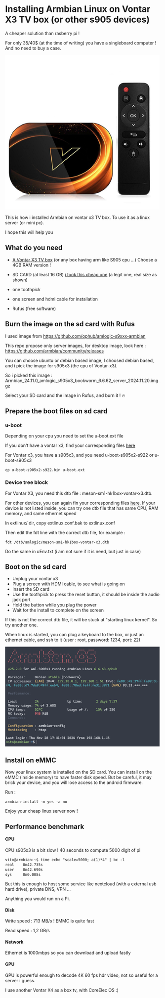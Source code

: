 # Installing Armbian Linux on Vontar X3 TV box (or other s905 devices)

 A cheaper solution than rasberry pi ! 

 For only 35/40$ (at the time of writing) you have a singleboard computer ! And no need to buy a case. 

<img src="vontar.png" width="500"/>

This is how i installed Armbian on vontar x3 TV box. To use it as a linux server (or mini pc).

I hope this will help you 



## What do you need

- [A Vontar X3 TV box](https://s.click.aliexpress.com/e/_DEOTLuN)  (or any box having arm like S905 cpu ...) 
Choose a 4GB RAM version !  
- SD CARD (at least 16 GB) [i took this cheap one](https://s.click.aliexpress.com/e/_DdJnx9r) (a legit one, real size as shown)
- one toothpick
- one screen and hdmi cable for installation 

- Rufus (free software)

## Burn the image on the sd card with Rufus 

I used image from https://github.com/ophub/amlogic-s9xxx-armbian

This repo propose only server images, for desktop image, look here : https://github.com/armbian/community/releases

You can choose ubuntu or debian based image, 
I choosed debian based, and i pick the image for s905x3 (the cpu of Vontar-x3).

So i picked this image : Armbian_24.11.0_amlogic_s905x3_bookworm_6.6.62_server_2024.11.20.img.gz

Select your SD card and the image in Rufus, and burn it ! 🔥

## Prepare the boot files on sd card

### u-boot

Depending on your cpu you need to set the u-boot.ext file

If you don't have a vontar x3, find your corresponding files [here](https://github.com/ophub/amlogic-s9xxx-armbian/blob/main/build-armbian/armbian-files/common-files/etc/model_database.conf)

For Vontar x3, you have a s905x3, and you need u-boot-s905x2-s922 or u-boot-s905x3 

    cp u-boot-s905x2-s922.bin u-boot.ext 

### Device tree block 

For Vontar X3, you need this dtb file : meson-sm1-hk1box-vontar-x3.dtb.

For other devices, you can again fin your corresponding files [here](https://github.com/ophub/amlogic-s9xxx-armbian/blob/main/build-armbian/armbian-files/common-files/etc/model_database.conf).
If your device is not listed inside, you can try one dtb file that has same CPU, RAM memory, and same ethernet speed 

In extlinux/ dir, copy extlinux.conf.bak to extlinux.conf

Then edit the fdt line with the correct dtb file, for example :

    fdt /dtb/amlogic/meson-sm1-hk1box-vontar-x3.dtb

Do the same in uEnv.txt (i am not sure if it is need, but just in case)

## Boot on the sd card 

- Unplug your vontar x3
- Plug a screen with HDMI cable, to see what is going on
- Insert the SD card
- Use the toothpick to press the reset button, it should be inside the audio jack port
- Hold the button while you plug the power
- Wait for the install to complete on the screen

If this is not the correct dtb file, it will be stuck at "starting linux kernel". So try another one.

When linux is started, you can plug a keyboard to the box, or just an ethernet cable, and ssh to it (user : root, password: 1234, port: 22)

<img src="ssh.png" width="500"/>

## Install on eMMC

Now your linux system is installed on the SD card.
You can install on the eMMC (inside memory) to have faster disk speed.
But be careful, it may brick your device, and you will lose access to the android firmware. 

Run : 

    armbian-install -m yes -a no

Enjoy your cheap linux server now ! 


## Performance benchmark

#### CPU  
CPU s905x3 is a bit slow ! 40 seconds to compute 5000 digit of pi 

    vito@armbian:~$ time echo "scale=5000; a(1)*4" | bc -l
    real    0m42.735s
    user    0m42.690s
    sys     0m0.008s

But this is enough to host some service like nextcloud (with a external usb hard drive), private DNS, VPN ...

Anything you would run on a Pi.


#### Disk 

Write speed : 713 MB/s ! EMMC is quite fast 

Read speed : 1,2 GB/s

#### Network 

Ethernet is 1000mbps so you can download and upload fastly


#### GPU 

GPU is powerful enough to decode 4K 60 fps hdr video, not so useful for a server i guess.

I use another Vontar X4 as a box tv, with CoreElec OS :) 

